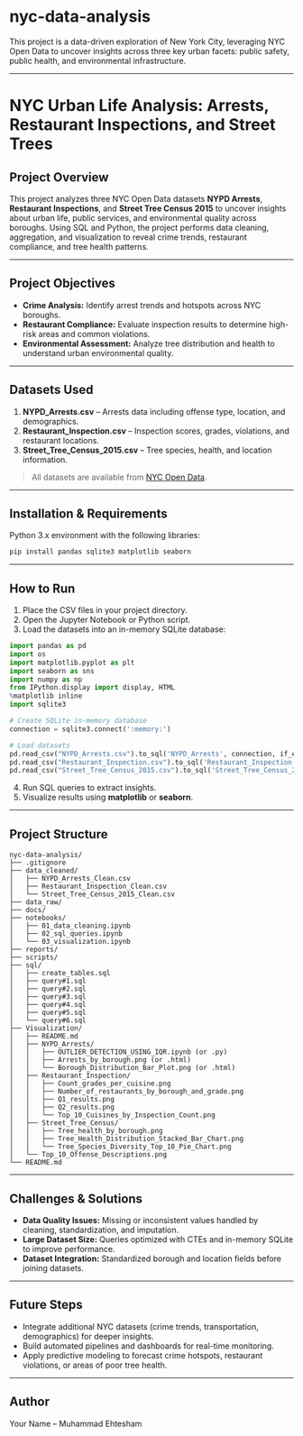 # nyc-data-analysis
This project is a data-driven exploration of New York City, leveraging NYC Open Data to uncover insights across three key urban facets: public safety, public health, and environmental infrastructure.


---

# NYC Urban Life Analysis: Arrests, Restaurant Inspections, and Street Trees

## **Project Overview**

This project analyzes three NYC Open Data datasets  **NYPD Arrests**, **Restaurant Inspections**, and **Street Tree Census 2015**  to uncover insights about urban life, public services, and environmental quality across boroughs. Using SQL and Python, the project performs data cleaning, aggregation, and visualization to reveal crime trends, restaurant compliance, and tree health patterns.

---

## **Project Objectives**

* **Crime Analysis:** Identify arrest trends and hotspots across NYC boroughs.
* **Restaurant Compliance:** Evaluate inspection results to determine high-risk areas and common violations.
* **Environmental Assessment:** Analyze tree distribution and health to understand urban environmental quality.

---

## **Datasets Used**

1. **NYPD_Arrests.csv** – Arrests data including offense type, location, and demographics.
2. **Restaurant_Inspection.csv** – Inspection scores, grades, violations, and restaurant locations.
3. **Street_Tree_Census_2015.csv** – Tree species, health, and location information.

> All datasets are available from [NYC Open Data](https://opendata.cityofnewyork.us/).

---

## **Installation & Requirements**

Python 3.x environment with the following libraries:

```bash
pip install pandas sqlite3 matplotlib seaborn
```

---

## **How to Run**

1. Place the CSV files in your project directory.
2. Open the Jupyter Notebook or Python script.
3. Load the datasets into an in-memory SQLite database:

```python
import pandas as pd
import os
import matplotlib.pyplot as plt
import seaborn as sns
import numpy as np
from IPython.display import display, HTML
%matplotlib inline
import sqlite3

# Create SQLite in-memory database
connection = sqlite3.connect(':memory:')

# Load datasets
pd.read_csv("NYPD_Arrests.csv").to_sql('NYPD_Arrests', connection, if_exists='replace', index=False)
pd.read_csv("Restaurant_Inspection.csv").to_sql('Restaurant_Inspection', connection, if_exists='replace', index=False)
pd.read_csv("Street_Tree_Census_2015.csv").to_sql('Street_Tree_Census_2015', connection, if_exists='replace', index=False)
```

4. Run SQL queries to extract insights.
5. Visualize results using **matplotlib** or **seaborn**.

---

## **Project Structure**

```
nyc-data-analysis/
├── .gitignore
├── data_cleaned/
│   ├── NYPD_Arrests_Clean.csv
│   ├── Restaurant_Inspection_Clean.csv
│   └── Street_Tree_Census_2015_Clean.csv
├── data_raw/
├── docs/
├── notebooks/
│   ├── 01_data_cleaning.ipynb
│   ├── 02_sql_queries.ipynb
│   └── 03_visualization.ipynb
├── reports/
├── scripts/
├── sql/
│   ├── create_tables.sql
│   ├── query#1.sql
│   ├── query#2.sql
│   ├── query#3.sql
│   ├── query#4.sql
│   ├── query#5.sql
│   └── query#6.sql
├── Visualization/
│   ├── README.md
│   ├── NYPD_Arrests/
│   │   ├── OUTLIER_DETECTION_USING_IQR.ipynb (or .py)
│   │   ├── Arrests_by_borough.png (or .html)
│   │   └── Borough_Distribution_Bar_Plot.png (or .html)
│   ├── Restaurant_Inspection/
│   │   ├── Count_grades_per_cuisine.png
│   │   ├── Number_of_restaurants_by_borough_and_grade.png
│   │   ├── Q1_results.png
│   │   ├── Q2_results.png
│   │   └── Top_10_Cuisines_by_Inspection_Count.png
│   ├── Street_Tree_Census/
│   │   ├── Tree_health_by_borough.png
│   │   ├── Tree_Health_Distribution_Stacked_Bar_Chart.png
│   │   └── Tree_Species_Diversity_Top_10_Pie_Chart.png
│   └── Top_10_Offense_Descriptions.png
└── README.md
```

---

## **Challenges & Solutions**

* **Data Quality Issues:** Missing or inconsistent values handled by cleaning, standardization, and imputation.
* **Large Dataset Size:** Queries optimized with CTEs and in-memory SQLite to improve performance.
* **Dataset Integration:** Standardized borough and location fields before joining datasets.

---

## **Future Steps**

* Integrate additional NYC datasets (crime trends, transportation, demographics) for deeper insights.
* Build automated pipelines and dashboards for real-time monitoring.
* Apply predictive modeling to forecast crime hotspots, restaurant violations, or areas of poor tree health.

---

## **Author**

Your Name – Muhammad Ehtesham


